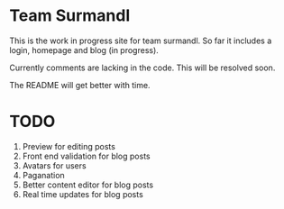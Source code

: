 Team Surmandl
==============

This is the work in progress site for team surmandl.  So far it includes a login, homepage and blog (in progress).

Currently comments are lacking in the code.  This will be resolved soon.

The README will get better with time.

TODO
========

1.  Preview for editing posts
2.  Front end validation for blog posts
3.  Avatars for users
4.  Paganation
5.  Better content editor for blog posts
6.  Real time updates for blog posts


